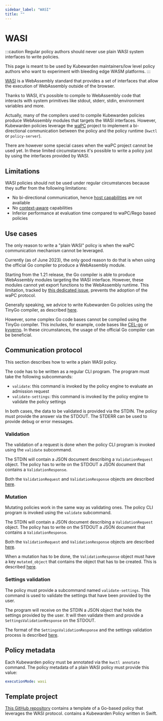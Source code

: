 ```yaml
---
sidebar_label: "WASI"
title: ""
---
```


# WASI

:::caution
Regular policy authors should never use plain WASI system interfaces
to write policies.

This page is meant to be used by Kubewarden maintainers/low level
policy authors who want to experiment with bleeding edge WASM platforms.
:::

[WASI](https://wasi.dev/) is a WebAssembly standard that provides a set of
interfaces that allow the execution of WebAssembly outside of the browser.

Thanks to WASI, it's possible to compile to WebAssembly code that interacts
with system primitives like stdout, stderr, stdin, environment variables and
more.

Actually, many of the compilers used to compile Kubewarden policies
produce WebAssembly modules that targets the WASI interfaces.
However, Kubewarden policies leverage the [waPC](https://github.com/wapc)
project to implement a bi-directional communication between the
policy and the policy runtime (`kwctl` or `policy-server`).

There are however some special cases when the waPC project cannot be
used yet. In these limited circumstances it's possible to write a policy
just by using the interfaces provided by WASI.

## Limitations

WASI policies should not be used under regular circumstances because
they suffer from the following limitations:

* No bi-directional communication, hence
  [host capabilities](./spec/host-capabilities/01-intro-host-capabilities.md)
  are not available
* No [context-aware](../explanations/context-aware-policies.md) capabilities
* Inferior performance at evaluation time compared to waPC/Rego based policies

## Use cases

The only reason to write a "plain WASI" policy is when the waPC communication
mechanism cannot be leveraged.

Currently (as of June 2023), the only good reason to do that is when using the
official Go compiler to produce a WebAssembly module.

Starting from the 1.21 release, the Go compiler is able to produce WebAssembly
modules targeting the WASI interface. However, these modules cannot yet
export functions to the WebAssembly runtime. This limitation, tracked by
[this dedicated issue](https://github.com/golang/go/issues/42372), prevents
the adoption of the waPC protocol.

Generally speaking, we advice to write Kubewarden Go policies using the TinyGo
compiler, as described [here](./go/01-intro-go.md).

However, some complex Go code bases cannot be compiled using the TinyGo compiler.
This includes, for example, code bases like [CEL-go](https://github.com/google/cel-go)
or [kyverno](https://github.com/kyverno/kyverno/). In these circumstances, the
usage of the official Go compiler can be beneficial.

## Communication protocol

This section describes how to write a plain WASI policy.

The code has to be written as a regular CLI program. The program must take
the following subcommands:

* `validate`: this command is invoked by the policy engine to evaluate
  an admission request
* `validate-settings`: this command is invoked by the policy engine to
  validate the policy settings

In both cases, the data to be validated is provided via the STDIN. The policy
must provide the answer via the STDOUT.
The STDERR can be used to provide debug or error messages.

### Validation

The validation of a request is done when the policy CLI program is invoked using
the `validate` subcommand.

The STDIN will contain a JSON document describing a `ValidationRequest` object.
The policy has to write on the STDOUT a JSON document that contains a
`ValidationResponse`.

Both the `ValidationRequest` and `ValidationResponse` objects are described
[here](./spec/03-validating-policies.md).

### Mutation

Mutating policies work in the same way as validating ones. The policy CLI program
is invoked using the `validate` subcommand.

The STDIN will contain a JSON document describing a `ValidationRequest` object.
The policy has to write on the STDOUT a JSON document that contains a `ValidationResponse`.

Both the `ValidationRequest` and `ValidationResponse` objects are described
[here](./spec/03-validating-policies.md).

When a mutation has to be done, the `ValidationResponse` object must have a
key `mutated_object` that contains the object that has to be created.
This is described [here](./spec/04-mutating-policies.md).

### Settings validation

The policy must provide a subcommand named `validate-settings`. This command
is used to validate the settings that have been provided by the user.

The program will receive on the STDIN a JSON object that holds the settings
provided by the user.
It will then validate them and provide a `SettingsValidationResponse` on the
STDOUT.

The format of the `SettingsValidationResponse` and the settings validation
process is described [here](./spec/02-settings.md).

## Policy metadata

Each Kubewarden policy must be annotated via the `kwctl annotate` command.
The policy metadata of a plain WASI policy must provide this value:

```yaml
executionMode: wasi
```

## Template project

[This GitHub repository](https://github.com/kubewarden/go-wasi-policy-template)
contains a template of a Go-based policy that leverages the WASI protocol.
contains a Kubewarden Policy written in Swift.
